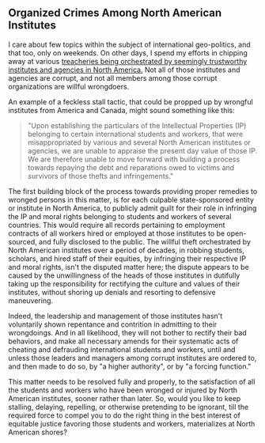 ## Organized Crimes Among North American Institutes

I care about few topics within the subject of international geo-politics, and that too, only on weekends. On other days, I spend my efforts in chipping away at various [treacheries being orchestrated by seemingly trustworthy institutes and agencies in North America.](https://github.com/true-hindsight/long-overdue-justice?tab=readme-ov-file#3-violations-of-workers-intellectual-property-and-moral-rights-via-north-american-universities) Not all of those institutes and agencies are corrupt, and not all members among those corrupt organizations are willful wrongdoers. 

An example of a feckless stall tactic, that could be propped up by wrongful institutes from America and Canada, might sound something like this: 

>"Upon establishing the particulars of the Intellectual Properties (IP) belonging to certain international students and workers, that were misappropriated by various and several North American institutes or agencies, we are unable to appraise the present day value of those IP. We are therefore unable to move forward with building a process towards repaying the debt and reparations owed to victims and survivors of those thefts and infringements." 

The first building block of the process towards providing proper remedies to wronged persons in this matter, is for each culpable state-sponsored entity or institute in North America, to publicly admit guilt for their role in infringing the IP and moral rights belonging to students and workers of several countries. This would require all records pertaining to employment contracts of all workers hired or employed at those institutes to be open-sourced, and fully disclosed to the public. The willful theft orchestrated by North American institutes over a period of decades, in robbing students, scholars, and hired staff of their equities, by infringing their respective IP and moral rights, isn't the disputed matter here; the dispute appears to be caused by the unwillingness of the heads of those institutes in dutifully taking up the responsibility for rectifying the culture and values of their institutes, without shoring up denials and resorting to defensive maneuvering.   

Indeed, the leadership and management of those institutes hasn't voluntarily shown repentance and contrition in admitting to their wrongdoings. And in all likelihood, they will not bother to rectify their bad behaviors, and make all necessary amends for their systematic acts of cheating and defrauding international students and workers, until and unless those leaders and managers among corrupt institutes are ordered to, and then made to do so, by "a higher authority", or by "a forcing function."  

This matter needs to be resolved fully and properly, to the satisfaction of all the students and workers who have been wronged or injured by North American institutes, sooner rather than later. So, would you like to keep stalling, delaying, repelling, or otherwise pretending to be ignorant, till the required force to compel you to do the right thing in the best interest of equitable justice favoring those students and workers, materializes at North American shores? 